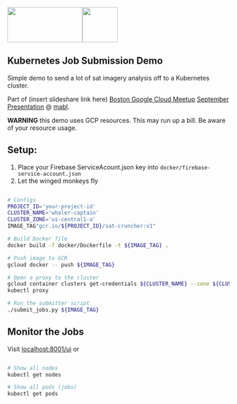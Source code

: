 
<img src="http://cdn2.hubspot.net/hubfs/143457/docker_and_kubernetes.jpg" alt="" data-canonical-src="http://cdn2.hubspot.net/hubfs/143457/docker_and_kubernetes.jpg" width="170" height="80" /><a href="https://www.mabl.com/?utm_campaign=gcp&utm_source=gh&utm_medium=k8demos"><img src="http://www.mabl.com/wp-content/uploads/2017/05/logo.png" alt="" data-canonical-src="http://www.mabl.com/wp-content/uploads/2017/05/logo.png" width="80" height="80" /></a>

## Kubernetes Job Submission Demo

Simple demo to send a lot of sat imagery analysis off to a Kubernetes cluster.

Part of (insert slideshare link here) [Boston Google Cloud Meetup](https://www.meetup.com/Boston-Google-Cloud-Meetup/) [September Presentation](https://www.meetup.com/Boston-Google-Cloud-Meetup/events/242964121/) @ [mabl](https://www.mabl.com/?utm_campaign=gcp&utm_source=gh&utm_medium=k8demos).

**WARNING** this demo uses GCP resources. This may run up a bill. Be aware of your resource usage.

## Setup:

1. Place your Firebase ServiceAcount.json key into `docker/firebase-service-account.json`
2. Let the winged monkeys fly


```bash

# Configs
PROJECT_ID='your-project-id'
CLUSTER_NAME='whaler-captain'
CLUSTER_ZONE='us-central1-a'
IMAGE_TAG"gcr.io/${PROJECT_ID}/sat-cruncher:v1"

# Build Docker file
docker build -f docker/Dockerfile -t ${IMAGE_TAG} .

# Push image to GCR
gcloud docker -- push ${IMAGE_TAG}

# Open a proxy to the cluster
gcloud container clusters get-credentials ${CLUSTER_NAME} --zone ${CLUSTER_ZONE} --project ${PROJECT_ID}
kubectl proxy

# Run the submitter script
./submit_jobs.py ${IMAGE_TAG}

```

## Monitor the Jobs

Visit [localhost:8001/ui](http://localhost:8001/ui) or

```bash

# Show all nodes
kubectl get nodes

# Show all pods (jobs)
kubectl get pods
``` 


